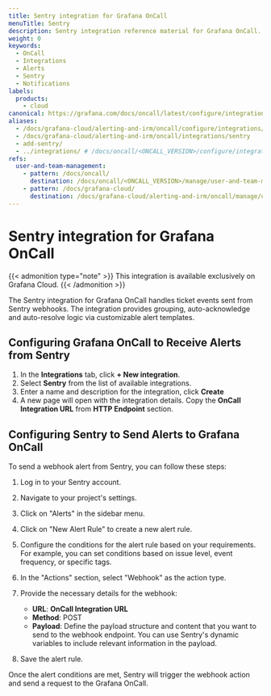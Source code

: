 ```yaml
---
title: Sentry integration for Grafana OnCall
menuTitle: Sentry
description: Sentry integration reference material for Grafana OnCall.
weight: 0
keywords:
  - OnCall
  - Integrations
  - Alerts
  - Sentry
  - Notifications
labels:
  products:
    - cloud
canonical: https://grafana.com/docs/oncall/latest/configure/integrations/references/sentry
aliases:
  - /docs/grafana-cloud/alerting-and-irm/oncall/configure/integrations/references/sentry
  - /docs/grafana-cloud/alerting-and-irm/oncall/integrations/sentry
  - add-sentry/
  - ../integrations/ # /docs/oncall/<ONCALL_VERSION>/configure/integrations/references/sentry
refs:
  user-and-team-management:
    - pattern: /docs/oncall/
      destination: /docs/oncall/<ONCALL_VERSION>/manage/user-and-team-management/
    - pattern: /docs/grafana-cloud/
      destination: /docs/grafana-cloud/alerting-and-irm/oncall/manage/user-and-team-management/
---
```


# Sentry integration for Grafana OnCall

{{< admonition type="note" >}}
This integration is available exclusively on Grafana Cloud.
{{< /admonition >}}

The Sentry integration for Grafana OnCall handles ticket events sent from Sentry webhooks.
The integration provides grouping, auto-acknowledge and auto-resolve logic via customizable alert templates.

## Configuring Grafana OnCall to Receive Alerts from Sentry

1. In the **Integrations** tab, click **+ New integration**.
2. Select **Sentry** from the list of available integrations.
3. Enter a name and description for the integration, click **Create**
4. A new page will open with the integration details. Copy the **OnCall Integration URL** from **HTTP Endpoint** section.

## Configuring Sentry to Send Alerts to Grafana OnCall

To send a webhook alert from Sentry, you can follow these steps:

1. Log in to your Sentry account.

2. Navigate to your project's settings.

3. Click on "Alerts" in the sidebar menu.

4. Click on "New Alert Rule" to create a new alert rule.

5. Configure the conditions for the alert rule based on your requirements. For example, you can set conditions based on issue
level, event frequency, or specific tags.

6. In the "Actions" section, select "Webhook" as the action type.

7. Provide the necessary details for the webhook:

   - **URL**: **OnCall Integration URL**
   - **Method**: POST
   - **Payload**: Define the payload structure and content that you want to send to the webhook endpoint. You can use Sentry's
   dynamic variables to include relevant information in the payload.

8. Save the alert rule.

Once the alert conditions are met, Sentry will trigger the webhook action and send a request to the Grafana OnCall.
